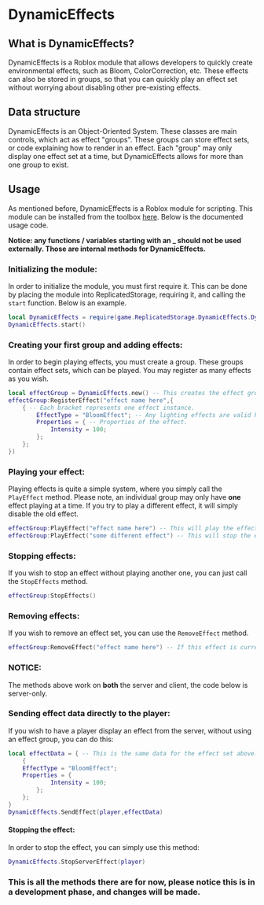 # DynamicEffects

## What is DynamicEffects?
DynamicEffects is a Roblox module that allows developers to quickly create environmental effects, such as Bloom, ColorCorrection, etc.  These effects can also be stored in groups, so that you can quickly play an effect set without worrying about disabling other pre-existing effects.

## Data structure
DynamicEffects is an Object-Oriented System.  These classes are main controls, which act as effect "groups".  These groups can store effect sets, or code explaining how to render in an effect.  Each "group" may only display one effect set at a time, but DynamicEffects allows for more than one group to exist.

## Usage
As mentioned before, DynamicEffects is a Roblox module for scripting.  This module can be installed from the toolbox [here](https://www.roblox.com/library/9365160802/DynamicEffects).  Below is the documented usage code.

**Notice: any functions / variables starting with an _ should not be used externally.  Those are internal methods for DynamicEffects.**

### Initializing the module:
In order to initialize the module, you must first require it.  This can be done by placing the module into ReplicatedStorage, requiring it, and calling the `start` function.  Below is an example.
```lua
local DynamicEffects = require(game.ReplicatedStorage.DynamicEffects.DynamicEffects)
DynamicEffects.start()
```
### Creating your first group and adding effects:
In order to begin playing effects, you must create a group.  These groups contain effect sets, which can be played.  You may register as many effects as you wish.
```lua
local effectGroup = DynamicEffects.new() -- This creates the effect group.
effectGroup:RegisterEffect("effect name here",{
	{ -- Each bracket represents one effect instance.
		EffectType = "BloomEffect"; -- Any lighting effects are valid here.
		Properties = { -- Properties of the effect.
			Intensity = 100;
		};
	};
})
```

### Playing your effect:
Playing effects is quite a simple system, where you simply call the `PlayEffect` method.  Please note, an individual group may only have **one** effect playing at a time.  If you try to play a different effect, it will simply disable the old effect.
```lua
effectGroup:PlayEffect("effect name here") -- This will play the effect group defined above.
effectGroup:PlayEffect("some different effect") -- This will stop the effect that is playing above, then play this effect.
```
### Stopping effects:
If you wish to stop an effect without playing another one, you can just call the `StopEffects` method.
```lua
effectGroup:StopEffects()
```
### Removing effects:
If you wish to remove an effect set, you can use the `RemoveEffect` method.
```lua
effectGroup:RemoveEffect("effect name here") -- If this effect is currently running, it will be stopped.
```

### NOTICE:
The methods above work on **both** the server and client, the code below is server-only.

### Sending effect data directly to the player:
If you wish to have a player display an effect from the server, without using an effect group, you can do this:
```lua
local effectData = { -- This is the same data for the effect set above.
	{
	EffectType = "BloomEffect";
	Properties = {
			Intensity = 100;
		};
	};
}
DynamicEffects.SendEffect(player,effectData)
```

#### Stopping the effect:
In order to stop the effect, you can simply use this method:
```lua
DynamicEffects.StopServerEffect(player)
```

### This is all the methods there are for now, please notice this is in a development phase, and changes will be made.
